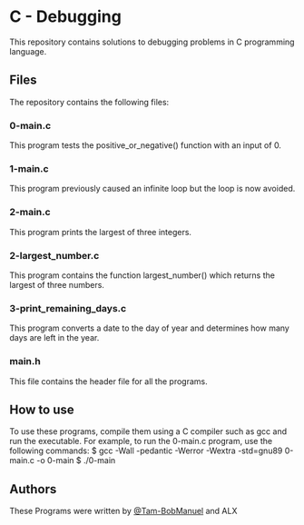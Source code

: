 <h1>C - Debugging</h1>
This repository contains solutions to debugging problems in C programming language.

<h2>Files</h2>
The repository contains the following files:

  <h3>0-main.c</h3>
This program tests the positive_or_negative() function with an input of 0.

<h3>1-main.c</h3>
This program previously caused an infinite loop but the loop is now avoided.

<h3>2-main.c</h3>
This program prints the largest of three integers.

<h3>2-largest_number.c</h3>
This program contains the function largest_number() which returns the largest of three numbers.

<h3>3-print_remaining_days.c</h3>
This program converts a date to the day of year and determines how many days are left in the year.

<h3>main.h</h3>
This file contains the header file for all the programs.

<h2>How to use</h2>
To use these programs, compile them using a C compiler such as gcc and run the executable. For example, to run the 0-main.c program, use the following commands:
$ gcc -Wall -pedantic -Werror -Wextra -std=gnu89 0-main.c -o 0-main
$ ./0-main

<h2>Authors</h2>
These Programs were written by <a href="https://github.com/Tam-BobManuel">@Tam-BobManuel</a> and ALX
